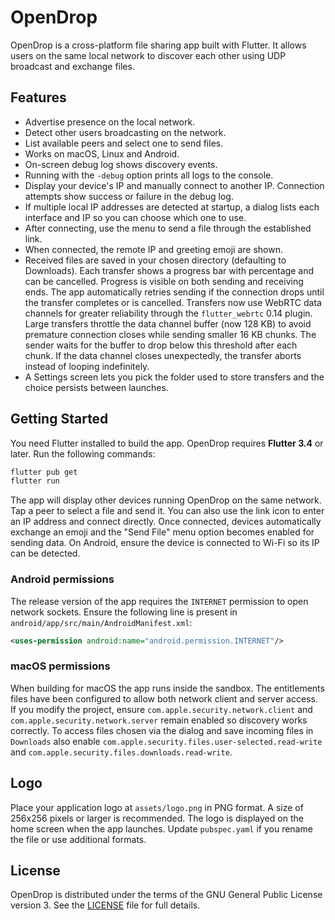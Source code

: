 # OpenDrop

OpenDrop is a cross-platform file sharing app built with Flutter. It allows users on the same local network to discover each other using UDP broadcast and exchange files.

## Features

- Advertise presence on the local network.
- Detect other users broadcasting on the network.
- List available peers and select one to send files.
- Works on macOS, Linux and Android.
- On-screen debug log shows discovery events.
- Running with the `-debug` option prints all logs to the console.
- Display your device's IP and manually connect to another IP. Connection
  attempts show success or failure in the debug log.
- If multiple local IP addresses are detected at startup, a dialog lists each
  interface and IP so you can choose which one to use.
- After connecting, use the menu to send a file through the established link.
- When connected, the remote IP and greeting emoji are shown.
- Received files are saved in your chosen directory (defaulting to Downloads).
  Each transfer shows a progress bar with percentage and can be cancelled.
  Progress is visible on both sending and receiving ends. The app automatically
  retries sending if the connection drops until the transfer completes or is
  cancelled. Transfers now use WebRTC data channels for greater reliability
  through the `flutter_webrtc` 0.14 plugin. Large transfers throttle the data
  channel buffer (now 128&nbsp;KB) to avoid premature connection closes while
  sending smaller 16&nbsp;KB chunks. The sender waits for the buffer to drop
  below this threshold after each chunk. If the data channel
  closes unexpectedly, the transfer aborts instead of looping indefinitely.
- A Settings screen lets you pick the folder used to store transfers and the
  choice persists between launches.


## Getting Started

You need Flutter installed to build the app. OpenDrop requires **Flutter 3.4** or later. Run the following commands:

```bash
flutter pub get
flutter run
```

The app will display other devices running OpenDrop on the same network. Tap a peer to select a file and send it.
You can also use the link icon to enter an IP address and connect directly. Once
connected, devices automatically exchange an emoji and the "Send File"
menu option becomes enabled for sending data. On Android, ensure the device is
connected to Wi-Fi so its IP can be detected.

### Android permissions

The release version of the app requires the `INTERNET` permission to open
network sockets. Ensure the following line is present in
`android/app/src/main/AndroidManifest.xml`:

```xml
<uses-permission android:name="android.permission.INTERNET"/>
```


### macOS permissions

When building for macOS the app runs inside the sandbox. The entitlements files
have been configured to allow both network client and server access. If you
modify the project, ensure `com.apple.security.network.client` and
`com.apple.security.network.server` remain enabled so discovery works correctly.
To access files chosen via the dialog and save incoming files in `Downloads`
also enable `com.apple.security.files.user-selected.read-write` and
`com.apple.security.files.downloads.read-write`.

## Logo

Place your application logo at `assets/logo.png` in PNG format. A size of
256x256 pixels or larger is recommended. The logo is displayed on the home
screen when the app launches. Update `pubspec.yaml` if you rename the file or
use additional formats.

## License

OpenDrop is distributed under the terms of the GNU General Public License
version 3. See the [LICENSE](LICENSE) file for full details.
